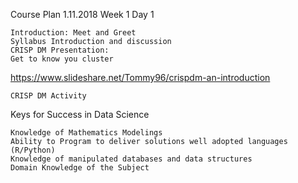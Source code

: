 Course Plan 1.11.2018
Week 1 Day 1

    Introduction: Meet and Greet
    Syllabus Introduction and discussion
    CRISP DM Presentation:
    Get to know you cluster

https://www.slideshare.net/Tommy96/crispdm-an-introduction

    CRISP DM Activity

Keys for Success in Data Science

    Knowledge of Mathematics Modelings
    Ability to Program to deliver solutions well adopted languages (R/Python)
    Knowledge of manipulated databases and data structures
    Domain Knowledge of the Subject
